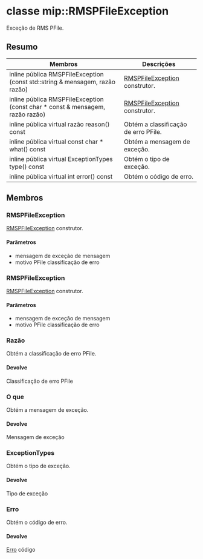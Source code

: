 # <a name="class-miprmspfileexception"></a>classe mip::RMSPFileException 
Exceção de RMS PFile.
  
## <a name="summary"></a>Resumo
 Membros                        | Descrições                                
--------------------------------|---------------------------------------------
inline pública RMSPFileException (const std::string & mensagem, razão razão)  |  [RMSPFileException](#classmip_1_1_r_m_s_p_file_exception) construtor.
inline pública RMSPFileException (const char * const & mensagem, razão razão)  |  [RMSPFileException](#classmip_1_1_r_m_s_p_file_exception) construtor.
inline pública virtual razão reason() const  |  Obtém a classificação de erro PFile.
inline pública virtual const char * what() const  |  Obtém a mensagem de exceção.
inline pública virtual ExceptionTypes type() const  |  Obtém o tipo de exceção.
inline pública virtual int error() const  |  Obtém o código de erro.
  
## <a name="members"></a>Membros
  
### <a name="rmspfileexception"></a>RMSPFileException
[RMSPFileException](#classmip_1_1_r_m_s_p_file_exception) construtor.
  
#### <a name="parameters"></a>Parâmetros
* mensagem de exceção de mensagem 
* motivo PFile classificação de erro
  
### <a name="rmspfileexception"></a>RMSPFileException
[RMSPFileException](#classmip_1_1_r_m_s_p_file_exception) construtor.
  
#### <a name="parameters"></a>Parâmetros
* mensagem de exceção de mensagem 
* motivo PFile classificação de erro
  
### <a name="reason"></a>Razão
Obtém a classificação de erro PFile.
  
#### <a name="returns"></a>Devolve
Classificação de erro PFile
  
### <a name="what"></a>O que
Obtém a mensagem de exceção.
  
#### <a name="returns"></a>Devolve
Mensagem de exceção
  
### <a name="exceptiontypes"></a>ExceptionTypes
Obtém o tipo de exceção.
  
#### <a name="returns"></a>Devolve
Tipo de exceção
  
### <a name="error"></a>Erro
Obtém o código de erro.
  
#### <a name="returns"></a>Devolve
[Erro](#classmip_1_1_error) código